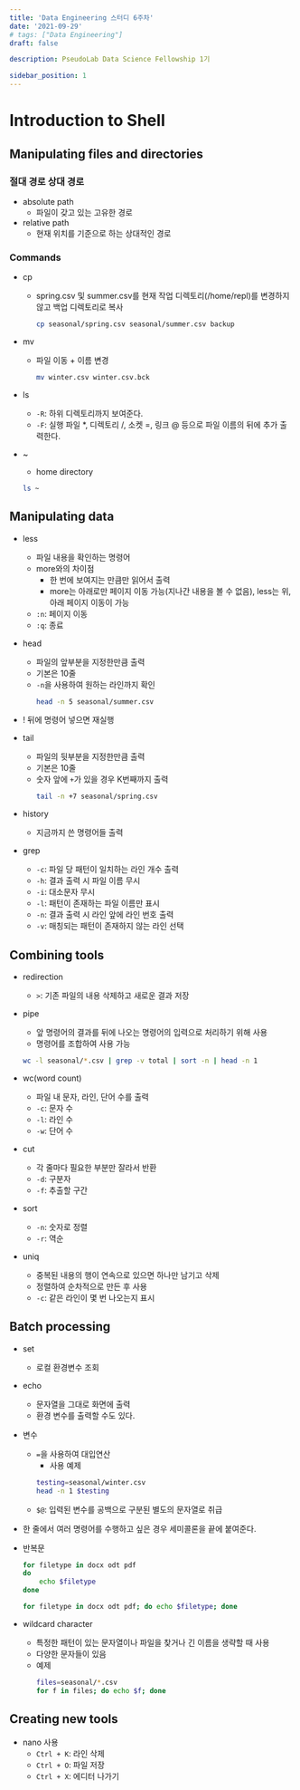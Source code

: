 ```yaml
---
title: 'Data Engineering 스터디 6주차'
date: '2021-09-29'
# tags: ["Data Engineering"]
draft: false

description: PseudoLab Data Science Fellowship 1기

sidebar_position: 1
---
```


# Introduction to Shell

## Manipulating files and directories

### 절대 경로 상대 경로

- absolute path
  - 파일이 갖고 있는 고유한 경로
- relative path
  - 현재 위치를 기준으로 하는 상대적인 경로

### Commands

- cp
  - spring.csv 및 summer.csv를 현재 작업 디렉토리(/home/repl)를 변경하지 않고 백업 디렉토리로 복사
    ```bash
    cp seasonal/spring.csv seasonal/summer.csv backup
    ```
- mv
  - 파일 이동 + 이름 변경
    ```bash
    mv winter.csv winter.csv.bck
    ```
- ls
  - `-R`: 하위 디렉토리까지 보여준다.
  - `-F`: 실행 파일 *, 디렉토리 /, 소켓 =, 링크 @ 등으로 파일 이름의 뒤에 추가 출력한다.

- ~
  - home directory
  ```bash
  ls ~
  ```


## Manipulating data

- less
  - 파일 내용을 확인하는 명령어
  - more와의 차이점
    - 한 번에 보여지는 만큼만 읽어서 출력
    - more는 아래로만 페이지 이동 가능(지나간 내용을 볼 수 없음), less는 위, 아래 페이지 이동이 가능
  - `:n`: 페이지 이동
  - `:q`: 종료

- head
  - 파일의 앞부분을 지정한만큼 출력
  - 기본은 10줄
  - `-n`을 사용하여 원하는 라인까지 확인
    ```bash
    head -n 5 seasonal/summer.csv
    ```

- ! 뒤에 명령어 넣으면 재실행

- tail
  - 파일의 뒷부분을 지정한만큼 출력
  - 기본은 10줄
  - 숫자 앞에 `+`가 있을 경우 K번째까지 출력
    ```bash
    tail -n +7 seasonal/spring.csv
    ```

- history
  - 지금까지 쓴 명령어들 출력

- grep
  - `-c`: 파일 당 패턴이 일치하는 라인 개수 출력
  - `-h`: 결과 출력 시 파일 이름 무시
  - `-i`: 대소문자 무시
  - `-l`: 패턴이 존재하는 파일 이름만 표시
  - `-n`: 결과 출력 시 라인 앞에 라인 번호 출력
  - `-v`: 매칭되는 패턴이 존재하지 않는 라인 선택


## Combining tools

- redirection
  - `>`: 기존 파일의 내용 삭제하고 새로운 결과 저장

- pipe
  - 앞 명령어의 결과를 뒤에 나오는 명령어의 입력으로 처리하기 위해 사용
  - 명령어를 조합하여 사용 가능
  ```bash
  wc -l seasonal/*.csv | grep -v total | sort -n | head -n 1
  ```

- wc(word count)
  - 파일 내 문자, 라인, 단어 수를 출력
  - `-c`: 문자 수
  - `-l`: 라인 수
  - `-w`: 단어 수

- cut
  - 각 줄마다 필요한 부분만 잘라서 반환
  - `-d`: 구분자
  - `-f`: 추출할 구간

- sort
  - `-n`: 숫자로 정렬
  - `-r`: 역순
- uniq
  - 중복된 내용의 행이 연속으로 있으면 하나만 남기고 삭제
  - 정렬하여 순차적으로 만든 후 사용
  - `-c`: 같은 라인이 몇 번 나오는지 표시
 
## Batch processing

- set
  - 로컬 환경변수 조회

- echo
  - 문자열을 그대로 화면에 출력
  - 환경 변수를 출력할 수도 있다.

- 변수
  - `=`을 사용하여 대입연산
    - 사용 예제
    ```bash
    testing=seasonal/winter.csv
    head -n 1 $testing
    ```
  - `$@`: 입력된 변수를 공백으로 구분된 별도의 문자열로 취급

- 한 줄에서 여러 명령어를 수행하고 싶은 경우 세미콜론을 끝에 붙여준다.
  
- 반복문
  ```bash
  for filetype in docx odt pdf
  do
      echo $filetype
  done
  ```
  ```bash
  for filetype in docx odt pdf; do echo $filetype; done
  ```

- wildcard character
  - 특정한 패턴이 있는 문자열이나 파일을 찾거나 긴 이름을 생략할 때 사용
  - 다양한 문자들이 있음 
  - 예제
    ```bash
    files=seasonal/*.csv
    for f in files; do echo $f; done
    ```

## Creating new tools

- nano 사용
  - `Ctrl + K`: 라인 삭제
  - `Ctrl + O`: 파일 저장
  - `Ctrl + X`: 에디터 나가기